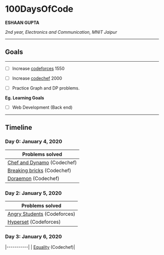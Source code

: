 # 100DaysOfCode

**ESHAAN GUPTA**

*2nd year, Electronics and Communication, MNIT Jaipur*

---

## Goals

****
- [ ]  Increase [codeforces](https://www.codeforces.com/profile/esh_08) 1550
- [ ]  Increase [codechef](https://www.codechef.com/users/mr_no) 2000
- [ ]  Practice Graph and DP problems.


**Eg. Learning Goals**
- [ ] Web Development (Back end)

---


## Timeline

### Day 0: January 4, 2020 
|**Problems solved**|
|-----------|
| [Chef and Dynamo](https://www.codechef.com/JAN20B/problems/DYNAMO/ ) (Codechef) |
| [Breaking bricks](https://www.codechef.com/JAN20B/problems/BRKBKS) (Codechef) | 
| [Doraemon](https://www.codechef.com/JAN20B/problems/CHFDORA) (Codechef) | 

### Day 2: January 5, 2020

|**Problems solved**|
|-----------|
| [Angry Students](https://codeforces.com/contest/1287/problem/A) (Codeforces) | 
| [Hyperset](https://codeforces.com/contest/1287/problem/B) (Codeforces) | 

### Day 3: January 6, 2020
|-----------|
| [Equality]( https://www.codechef.com/JAN20B/problems/ISBIAS) (Codechef)|






